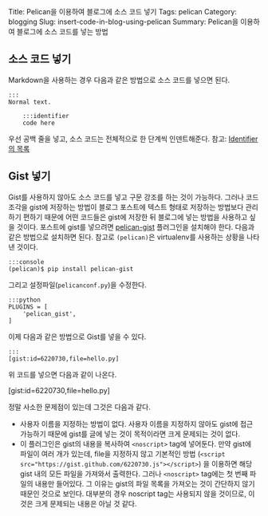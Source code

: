 Title: Pelican을 이용하여 블로그에 소스 코드 넣기
Tags: pelican
Category: blogging
Slug: insert-code-in-blog-using-pelican
Summary: Pelican을 이용하여 블로그에 소스 코드를 넣는 방법


## 소스 코드 넣기

Markdown을 사용하는 경우 다음과 같은 방법으로 소스 코드를 넣으면 된다.

	:::
	Normal text.

		:::identifier
		code here

우선 공백 줄을 넣고, 소스 코드는 전체적으로 한 단계씩 인덴트해준다.
참고: [Identifier의 목록](http://pygments.org/docs/lexers/)


## Gist 넣기

Gist를 사용하지 않아도 소스 코드를 넣고 구문 강조를 하는 것이 가능하다.
그러나 코드 조각을 gist에 저장하는 방법이 블로그 포스트에 텍스트 형태로
저장하는 방법보다 관리하기 편하기 때문에 어떤 코드들은 gist에 저장한 뒤
블로그에 넣는 방법을 사용하고 싶을 것이다.
포스트에 gist를 넣으려면
[pelican-gist](https://github.com/streeter/pelican-gist)
플러그인을 설치해야 한다. 다음과 같은 방법으로 설치하면 된다.
참고로 `(pelican)`은 virtualenv를 사용하는 상황을 나타낸 것이다.

	:::console
	(pelican)$ pip install pelican-gist

그리고 설정파일(`pelicanconf.py`)을 수정한다.

	:::python
	PLUGINS = [
	    'pelican_gist',
	]

이제 다음과 같은 방법으로 Gist를 넣을 수 있다.

	:::
	[gist:id=6220730,file=hello.py]

위 코드를 넣으면 다음과 같이 나온다.

[gist:id=6220730,file=hello.py]

정말 사소한 문제점이 있는데 그것은 다음과 같다.

* 사용자 이름을 지정하는 방법이 없다. 사용자 이름을 지정하지 않아도
  gist에 접근 가능하기 때문에 gist를 글에 넣는 것이 목적이라면
  크게 문제되는 것이 없다.
* 이 플러그인은 gist의 내용을 복사하여 `<noscript>` tag에 넣어둔다.
  만약 gist에 파일이 여러 개가 있는데, file을 지정하지 않고
  기본적인 방법
  (`<script src="https://gist.github.com/6220730.js"></script>`)
  을 이용하면 해당 gist 내의 모든 파일을 가져와서 출력한다.
  그러나 `<noscript>` tag에는 첫 번째 파일의 내용만 들어있다. 그 이유는
  gist의 파일 목록을 가져오는 것이 간단하지 않기 때문인 것으로 보인다.
  대부분의 경우 noscript tag는 사용되지 않을 것이므로, 이것은
  크게 문제되는 내용은 아닐 것 같다.
